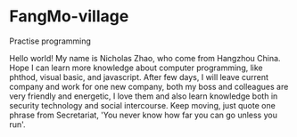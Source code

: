 # FangMo-village
Practise programming

Hello world!
My name is Nicholas Zhao, who come from Hangzhou China. Hope I can learn more knowledge about computer programming,
like phthod, visual basic, and javascript.
After few days, I will leave current company and work for one new company, both my boss and colleagues are very friendly
and energetic, I love them and also learn knowledge both in security technology and social intercourse.
Keep moving, just quote one phrase from Secretariat, 'You never know how far you can go unless you run'.
